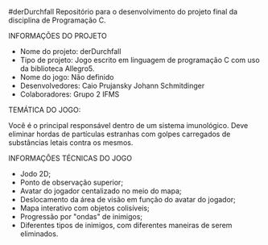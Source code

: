 #derDurchfall
Repositório para o desenvolvimento do projeto final da disciplina de Programação C.

INFORMAÇÕES DO PROJETO
-	Nome do projeto: derDurchfall 
-	Tipo de projeto: Jogo escrito em linguagem de programação C com uso da biblioteca Allegro5.
-	Nome do jogo: Não definido
-	Desenvolvedores: Caio Prujansky Johann Schmitdinger
-	Colaboradores: Grupo 2 IFMS

TEMÁTICA DO JOGO:

Você é o principal responsável dentro de um sistema imunológico. Deve eliminar hordas de partículas estranhas com golpes carregados de substâncias letais contra os mesmos.

INFORMAÇÕES TÉCNICAS DO JOGO
-	Jodo 2D;
-	Ponto de observação superior;
-	Avatar do jogador centalizado no meio do mapa;
-	Deslocamento da área de visão em função do avatar do jogador;
-	Mapa interativo com objetos colisíveis;
-	Progressão por "ondas" de inimigos;
-	Diferentes tipos de inimigos, com diferentes maneiras de serem eliminados.

